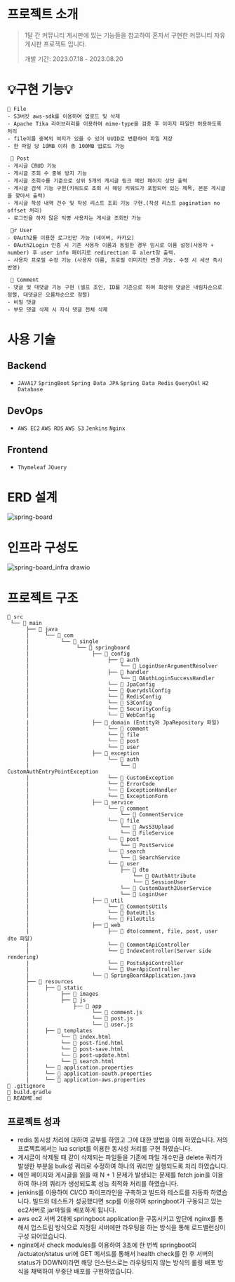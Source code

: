 # 프로젝트 소개
> 1달 간 커뮤니티 게시판에 있는 기능들을 참고하여 혼자서 구현한 커뮤니티 자유 게시판 프로젝트 입니다.
>
> 
> 개발 기간: 2023.07.18 - 2023.08.20

# 💡구현 기능💡
```
🔗 File
- S3버킷 aws-sdk를 이용하여 업로드 및 삭제
- Apache Tika 라이브러리를 이용하여 mime-type을 검증 후 이미지 파일만 허용하도록 처리
- file이름 중복의 여지가 있을 수 있어 UUID로 변환하여 파일 저장
- 한 파일 당 10MB 이하 총 100MB 업로드 가능

 📝 Post
- 게시글 CRUD 기능
- 게시글 조회 수 중복 방지 기능
- 게시글 조회수를 기준으로 상위 5개의 게시글 링크 메인 페이지 상단 출력
- 게시글 검색 기능 구현(키워드로 조회 시 해당 키워드가 포함되어 있는 제목, 본문 게시글을 찾아서 출력)
- 게시글 작성 내역 건수 및 작성 리스트 조회 기능 구현.(작성 리스트 pagination no offset 처리)
- 로그인을 하지 않은 익명 사용자는 게시글 조회만 가능

 🙋‍♂ ️User
- OAuth2를 이용한 로그인만 가능 (네이버, 카카오)
- OAuth2Login 인증 시 기존 사용자 이름과 동일한 경우 임시로 이름 설정(사용자 + number) 후 user info 페이지로 redirection 후 alert창 출력.
- 사용자 프로필 수정 기능 (사용자 이름, 프로필 이미지만 변경 가능. 수정 시 세션 즉시 반영)

 🧾 Comment
- 댓글 및 대댓글 기능 구현 (셀프 조인, ID를 기준으로 하여 최상위 댓글은 내림차순으로 정렬, 대댓글은 오름차순으로 정렬)
- 비밀 댓글
- 부모 댓글 삭제 시 자식 댓글 전체 삭제
```
 
# 사용 기술
## Backend
- ```JAVA17``` ```SpringBoot``` ```Spring Data JPA``` ```Spring Data Redis``` ```QueryDsl``` ```H2 Database``` 

## DevOps
- ```AWS EC2``` ```AWS RDS``` ```AWS S3``` ```Jenkins``` ```Nginx```

## Frontend
- ```Thymeleaf``` ```JQuery```

# ERD 설계
![spring-board](https://github.com/tlsrhksgh/spring-board/assets/12388299/bed37d10-9aa0-4339-931a-b2dfc0b0a0da)

# 인프라 구성도
![spring-board_infra drawio](https://github.com/tlsrhksgh/spring-board/assets/12388299/695c737b-216b-43de-843d-bda0ed0052e0)


# 프로젝트 구조
```
📂 src
 └── 📂 main         
      ├── 📂 java          			
      |     └── 📂 com           		
      |          └── 📂 single         	
      |               └── 📂 springboard
      |                    ├── 📂 config
      |                         ├── 📂 auth
      |                             └── 📄 LoginUserArgumentResolver
      |                         ├── 📂 handler
      |                             └── 📄 OAuthLoginSuccessHandler
      |                         └── 📄 JpaConfig
      |                         └── 📄 QuerydslConfig
      |                         └── 📄 RedisConfig
      |                         └── 📄 S3Config
      |                         └── 📄 SecurityConfig
      |                         └── 📄 WebConfig
      |                    ├── 📂 domain (Entity와 JpaRepository 파일)
      |                         └── 📂 comment
      |                         └── 📂 file
      |                         └── 📂 post
      |                         └── 📂 user
      |                    ├── 📂 exception
      |                         └── 📂 auth
      |                             └── 📄 CustomAuthEntryPointException
      |                         └── 📄 CustomException
      |                         └── 📄 ErrorCode
      |                         └── 📄 ExceptionHandler
      |                         └── 📄 ExceptionForm
      |                    ├── 📂 service
      |                         └── 📂 comment
      |                             └── 📄 CommentService
      |                         └── 📂 file
      |                             └── 📄 AwsS3Upload
      |                             └── 📄 FileService
      |                         └── 📂 post
      |                             └── 📄 PostService
      |                         └── 📂 search
      |                             └── 📄 SearchService
      |                         └── 📂 user
      |                             ├── 📂 dto
      |                                 └── 📄 OAuthAttribute
      |                                 └── 📄 SessionUser
      |                             └── 📄 CustomOauth2UserService
      |                             └── 📄 LoginUser
      |                    ├── 📂 util
      |                         └── 📄 CommentsUtils
      |                         └── 📄 DateUtils
      |                         └── 📄 FileUtils
      |                    ├── 📂 web
      |                         ├── 📂 dto(comment, file, post, user dto 파일)
      |                         └── 📄 CommentApiController
      |                         └── 📄 IndexController(Server side rendering)
      |                         └── 📄 PostsApiController
      |                         └── 📄 UserApiController
      |                    └── 📄 SpringBoardApplication.java
      ├── 📂 resources
      |     ├── 📂 static
      |          ├── 📂 images
      |          ├── 📂 js
      |              ├── 📂 app
      |                    └── 📄 comment.js
      |                    └── 📄 post.js
      |                    └── 📄 user.js
      |     ├── 📂 templates
      |          └── 📄 index.html
      |          └── 📄 post-find.html
      |          └── 📄 post-save.html
      |          └── 📄 post-update.html
      |          └── 📄 search.html
      |     └── 📄 application.properties
      |     └── 📄 application-oauth.properties
      |     └── 📄 application-aws.properties
📄 .gitignore    
📄 build.gradle                                                                          
📄 README.md
```

## 프로젝트 성과
- redis 동시성 처리에 대하여 공부를 하였고 그에 대한 방법을 이해 하였습니다. 저의 프로젝트에서는 lua script를 이용한 동시성 처리를 구현 하였습니다.
- 게시글이 삭제될 때 같이 삭제되는 파일들을 기존에 파일 개수만큼 delete 쿼리가 발생한 부분을 bulk성 쿼리로 수정하여 하나의 쿼리만 실행되도록 처리 하였습니다.
- 메인 페이지와 게시글을 읽을 때 N + 1 문제가 발생되는 문제를 fetch join을 이용하여 하나의 쿼리가 생성되도록 성능 최적화 처리를 하였습니다.
- jenkins를 이용하여 CI/CD 파이프라인을 구축하고 빌드와 테스트를 자동화 하였습니다. 빌드와 테스트가 성공했다면 scp를 이용하여 springboot가 구동되고 있는 ec2서버로 jar파일을 배포하게 됩니다. 
- aws ec2 서버 2대에 springboot application을 구동시키고 앞단에 nginx를 통해서 업스트림 방식으로 지정된 서버에만 라우팅을 하는 방식을 통해 로드밸런싱이 구성 되어있습니다. 
- nginx에서 check modules를 이용하여 3초에 한 번씩 springboot의 /actuator/status uri에 GET 메서드를 통해서 health check를 한 후 서버의 status가 DOWN이라면 해당 인스턴스로는 라우팅되지 않는 방식의 롤링 배포 방식을 채택하여 무중단 배포를 구현하였습니다.
